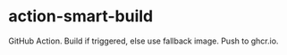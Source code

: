 # action-smart-build
GitHub Action.  Build if triggered, else use fallback image.  Push to ghcr.io.
